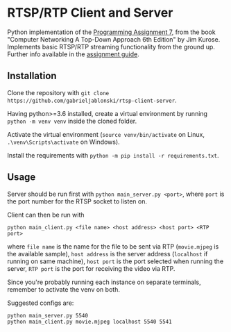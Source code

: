 # RTSP/RTP Client and Server
 Python implementation of the [Programming Assignment 7](http://media.pearsoncmg.com/aw/aw_kurose_network_3/labs/lab7/lab7.html), from the book "Computer Networking A Top-Down Approach 6th Edition" by Jim Kurose.
 Implements basic RTSP/RTP streaming functionality from the ground up. Further info available in the [assignment guide](http://media.pearsoncmg.com/aw/aw_kurose_network_3/labs/lab7/lab7.html).

## Installation

Clone the repository with `git clone https://github.com/gabrieljablonski/rtsp-client-server`.

Having python>=3.6 installed, create a virtual environment by running `python -m venv venv` inside the cloned folder.

Activate the virtual environment (`source venv/bin/activate` on Linux, `.\venv\Scripts\activate` on Windows).

Install the requirements with `python -m pip install -r requirements.txt`.

## Usage

Server should be run first with `python main_server.py <port>`, where `port` is the port number for the RTSP socket to listen on.

Client can then be run with 
```
python main_client.py <file name> <host address> <host port> <RTP port>
```
where `file name` is the name for the file to be sent via RTP (`movie.mjpeg` is the available sample), `host address` is the server address (`localhost` if running on same machine), `host port` is the port selected when running the server, `RTP port` is the port for receiving the video via RTP.

Since you're probably running each instance on separate terminals, remember to activate the venv on both.

Suggested configs are:
```
python main_server.py 5540
python main_client.py movie.mjpeg localhost 5540 5541
```
